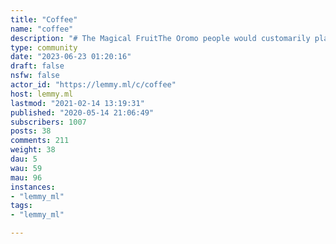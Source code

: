 ```yaml
---
title: "Coffee" 
name: "coffee"
description: "# The Magical FruitThe Oromo people would customarily plant a coffee tree on the graves of powerful sorcerers. They believed that the first coffee bush sprang up from the tears that the god of heaven shed over the corpse of a dead sorcerer."
type: community
date: "2023-06-23 01:20:16"
draft: false
nsfw: false
actor_id: "https://lemmy.ml/c/coffee"
host: lemmy.ml
lastmod: "2021-02-14 13:19:31"
published: "2020-05-14 21:06:49"
subscribers: 1007
posts: 38
comments: 211
weight: 38
dau: 5
wau: 59
mau: 96
instances:
- "lemmy_ml"
tags: 
- "lemmy_ml"

---
```

